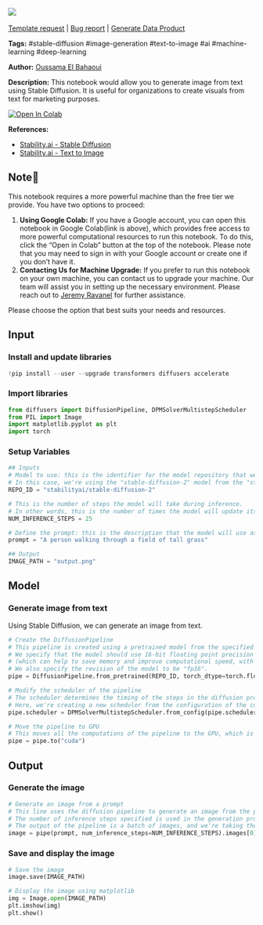 <a href="https://app.naas.ai/user-redirect/naas/downloader?url=https://raw.githubusercontent.com/jupyter-naas/awesome-notebooks/master/Stable%20Diffusion/Stable_Diffusion_Generate_image_from_text.ipynb" target="_parent"><img src="https://naasai-public.s3.eu-west-3.amazonaws.com/open_in_naas.svg"/></a><br><br><a href="https://github.com/jupyter-naas/awesome-notebooks/issues/new?assignees=&labels=&template=template-request.md&title=Tool+-+Action+of+the+notebook+">Template request</a> | <a href="https://github.com/jupyter-naas/awesome-notebooks/issues/new?assignees=&labels=bug&template=bug_report.md&title=Stable+Diffusion+-+Generate+image+from+text:+Error+short+description">Bug report</a> | <a href="https://app.naas.ai/user-redirect/naas/downloader?url=https://raw.githubusercontent.com/jupyter-naas/awesome-notebooks/master/Naas/Naas_Start_data_product.ipynb" target="_parent">Generate Data Product</a>

**Tags:** #stable-diffusion #image-generation #text-to-image #ai #machine-learning #deep-learning

**Author:** [Oussama El Bahaoui](https://www.linkedin.com/in/oelbahaoui/)

**Description:** This notebook would allow you to generate image from text using Stable Diffusion. It is useful for organizations to create visuals from text for marketing purposes.

<a target="_blank" href="https://colab.research.google.com/drive/1PYhRAo8bcgSJdIFrtAFUF2ENbe5BJhn7?usp=sharing">
  <img src="https://colab.research.google.com/assets/colab-badge.svg" alt="Open In Colab"/>
</a>

**References:**
- [Stability.ai - Stable Diffusion](https://stability.ai/stable-diffusion)
- [Stability.ai - Text to Image](https://stability.ai/text-to-image)

## Note📝

This notebook requires a more powerful machine than the free tier we provide. You have two options to proceed:

1. **Using Google Colab:** If you have a Google account, you can open this notebook in Google Colab(link is above), which provides free access to more powerful computational resources to run this notebook. To do this, click the “Open in Colab” button at the top of the notebook. Please note that you may need to sign in with your Google account or create one if you don’t have it.
2. **Contacting Us for Machine Upgrade:** If you prefer to run this notebook on your own machine, you can contact us to upgrade your machine. Our team will assist you in setting up the necessary environment. Please reach out to [Jeremy Ravanel](mailto:jeremy@naas.ai) for further assistance.

Please choose the option that best suits your needs and resources.

## Input

### Install and update libraries


```python
!pip install --user --upgrade transformers diffusers accelerate
```

### Import libraries


```python
from diffusers import DiffusionPipeline, DPMSolverMultistepScheduler
from PIL import Image
import matplotlib.pyplot as plt
import torch
```

### Setup Variables


```python
## Inputs
# Model to use: this is the identifier for the model repository that we're going to use. 
# In this case, we're using the "stable-diffusion-2" model from the "stabilityai" repository.
REPO_ID = "stabilityai/stable-diffusion-2"

# This is the number of steps the model will take during inference. 
# In other words, this is the number of times the model will update its predictions.
NUM_INFERENCE_STEPS = 25

# Define the prompt: this is the description that the model will use as a basis to generate the image. 
prompt = "A person walking through a field of tall grass"

## Output
IMAGE_PATH = "output.png"
```

## Model

### Generate image from text

Using Stable Diffusion, we can generate an image from text.


```python
# Create the DiffusionPipeline
# This pipeline is created using a pretrained model from the specified repository. 
# We specify that the model should use 16-bit floating point precision for its computations 
# (which can help to save memory and improve computational speed, with a slight tradeoff in precision).
# We also specify the revision of the model to be "fp16".
pipe = DiffusionPipeline.from_pretrained(REPO_ID, torch_dtype=torch.float16, revision="fp16")

# Modify the scheduler of the pipeline
# The scheduler determines the timing of the steps in the diffusion process.
# Here, we're creating a new scheduler from the configuration of the current one, which effectively keeps the current scheduler's settings.
pipe.scheduler = DPMSolverMultistepScheduler.from_config(pipe.scheduler.config)

# Move the pipeline to GPU
# This moves all the computations of the pipeline to the GPU, which is typically much faster than the CPU for these types of tasks.
pipe = pipe.to("cuda")
```

## Output

### Generate the image


```python
# Generate an image from a prompt
# This line uses the diffusion pipeline to generate an image from the provided prompt.
# The number of inference steps specified is used in the generation process.
# The output of the pipeline is a batch of images, and we're taking the first one from this batch.
image = pipe(prompt, num_inference_steps=NUM_INFERENCE_STEPS).images[0]
```

### Save and display the image


```python
# Save the image
image.save(IMAGE_PATH)

# Display the image using matplotlib
img = Image.open(IMAGE_PATH)
plt.imshow(img)
plt.show()
```
